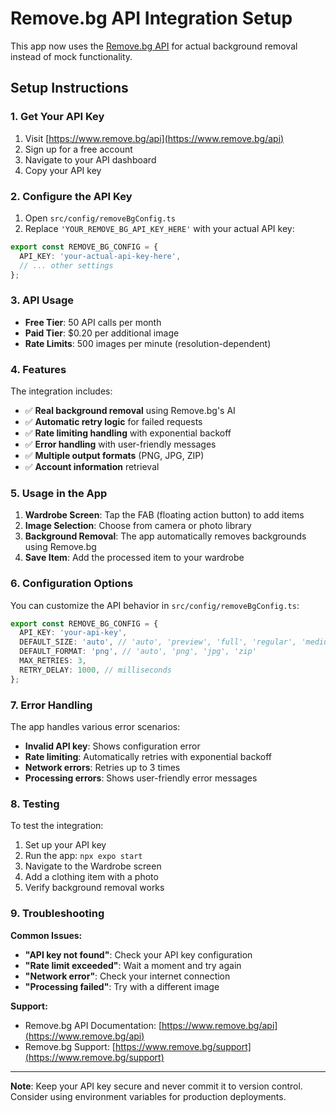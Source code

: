 # Remove.bg API Integration Setup

This app now uses the [Remove.bg API](https://www.remove.bg/api) for actual background removal instead of mock functionality.

## Setup Instructions

### 1. Get Your API Key

1. Visit [https://www.remove.bg/api](https://www.remove.bg/api)
2. Sign up for a free account
3. Navigate to your API dashboard
4. Copy your API key

### 2. Configure the API Key

1. Open `src/config/removeBgConfig.ts`
2. Replace `'YOUR_REMOVE_BG_API_KEY_HERE'` with your actual API key:

```typescript
export const REMOVE_BG_CONFIG = {
  API_KEY: 'your-actual-api-key-here',
  // ... other settings
};
```

### 3. API Usage

- **Free Tier**: 50 API calls per month
- **Paid Tier**: $0.20 per additional image
- **Rate Limits**: 500 images per minute (resolution-dependent)

### 4. Features

The integration includes:

- ✅ **Real background removal** using Remove.bg's AI
- ✅ **Automatic retry logic** for failed requests
- ✅ **Rate limiting handling** with exponential backoff
- ✅ **Error handling** with user-friendly messages
- ✅ **Multiple output formats** (PNG, JPG, ZIP)
- ✅ **Account information** retrieval

### 5. Usage in the App

1. **Wardrobe Screen**: Tap the FAB (floating action button) to add items
2. **Image Selection**: Choose from camera or photo library
3. **Background Removal**: The app automatically removes backgrounds using Remove.bg
4. **Save Item**: Add the processed item to your wardrobe

### 6. Configuration Options

You can customize the API behavior in `src/config/removeBgConfig.ts`:

```typescript
export const REMOVE_BG_CONFIG = {
  API_KEY: 'your-api-key',
  DEFAULT_SIZE: 'auto', // 'auto', 'preview', 'full', 'regular', 'medium', 'hd', '4k'
  DEFAULT_FORMAT: 'png', // 'auto', 'png', 'jpg', 'zip'
  MAX_RETRIES: 3,
  RETRY_DELAY: 1000, // milliseconds
};
```

### 7. Error Handling

The app handles various error scenarios:

- **Invalid API key**: Shows configuration error
- **Rate limiting**: Automatically retries with exponential backoff
- **Network errors**: Retries up to 3 times
- **Processing errors**: Shows user-friendly error messages

### 8. Testing

To test the integration:

1. Set up your API key
2. Run the app: `npx expo start`
3. Navigate to the Wardrobe screen
4. Add a clothing item with a photo
5. Verify background removal works

### 9. Troubleshooting

**Common Issues:**

- **"API key not found"**: Check your API key configuration
- **"Rate limit exceeded"**: Wait a moment and try again
- **"Network error"**: Check your internet connection
- **"Processing failed"**: Try with a different image

**Support:**

- Remove.bg API Documentation: [https://www.remove.bg/api](https://www.remove.bg/api)
- Remove.bg Support: [https://www.remove.bg/support](https://www.remove.bg/support)

---

**Note**: Keep your API key secure and never commit it to version control. Consider using environment variables for production deployments. 